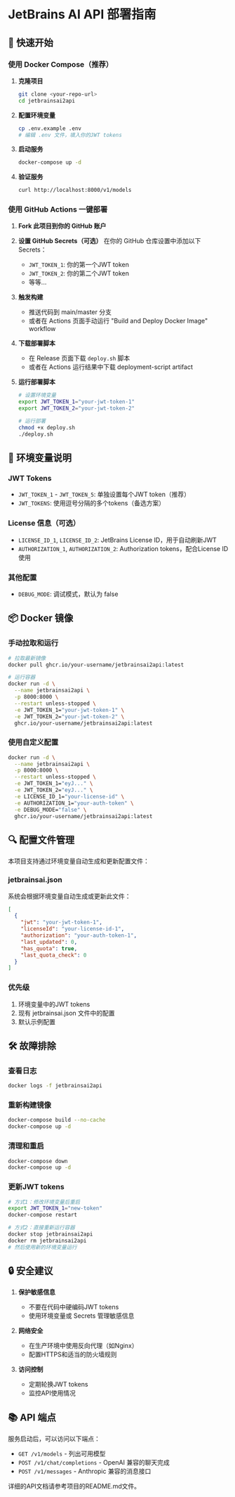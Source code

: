 # JetBrains AI API 部署指南

## 🚀 快速开始

### 使用 Docker Compose（推荐）

1. **克隆项目**
   ```bash
   git clone <your-repo-url>
   cd jetbrainsai2api
   ```

2. **配置环境变量**
   ```bash
   cp .env.example .env
   # 编辑 .env 文件，填入你的JWT tokens
   ```

3. **启动服务**
   ```bash
   docker-compose up -d
   ```

4. **验证服务**
   ```bash
   curl http://localhost:8000/v1/models
   ```

### 使用 GitHub Actions 一键部署

1. **Fork 此项目到你的 GitHub 账户**

2. **设置 GitHub Secrets（可选）**
   在你的 GitHub 仓库设置中添加以下 Secrets：
   - `JWT_TOKEN_1`: 你的第一个JWT token
   - `JWT_TOKEN_2`: 你的第二个JWT token
   - 等等...

3. **触发构建**
   - 推送代码到 main/master 分支
   - 或者在 Actions 页面手动运行 "Build and Deploy Docker Image" workflow

4. **下载部署脚本**
   - 在 Release 页面下载 `deploy.sh` 脚本
   - 或者在 Actions 运行结果中下载 deployment-script artifact

5. **运行部署脚本**
   ```bash
   # 设置环境变量
   export JWT_TOKEN_1="your-jwt-token-1"
   export JWT_TOKEN_2="your-jwt-token-2"
   
   # 运行部署
   chmod +x deploy.sh
   ./deploy.sh
   ```

## 🔧 环境变量说明

### JWT Tokens
- `JWT_TOKEN_1` - `JWT_TOKEN_5`: 单独设置每个JWT token（推荐）
- `JWT_TOKENS`: 使用逗号分隔的多个tokens（备选方案）

### License 信息（可选）
- `LICENSE_ID_1`, `LICENSE_ID_2`: JetBrains License ID，用于自动刷新JWT
- `AUTHORIZATION_1`, `AUTHORIZATION_2`: Authorization tokens，配合License ID使用

### 其他配置
- `DEBUG_MODE`: 调试模式，默认为 false

## 📦 Docker 镜像

### 手动拉取和运行
```bash
# 拉取最新镜像
docker pull ghcr.io/your-username/jetbrainsai2api:latest

# 运行容器
docker run -d \
  --name jetbrainsai2api \
  -p 8000:8000 \
  --restart unless-stopped \
  -e JWT_TOKEN_1="your-jwt-token-1" \
  -e JWT_TOKEN_2="your-jwt-token-2" \
  ghcr.io/your-username/jetbrainsai2api:latest
```

### 使用自定义配置
```bash
docker run -d \
  --name jetbrainsai2api \
  -p 8000:8000 \
  --restart unless-stopped \
  -e JWT_TOKEN_1="eyJ..." \
  -e JWT_TOKEN_2="eyJ..." \
  -e LICENSE_ID_1="your-license-id" \
  -e AUTHORIZATION_1="your-auth-token" \
  -e DEBUG_MODE="false" \
  ghcr.io/your-username/jetbrainsai2api:latest
```

## 🔍 配置文件管理

本项目支持通过环境变量自动生成和更新配置文件：

### jetbrainsai.json
系统会根据环境变量自动生成或更新此文件：
```json
[
  {
    "jwt": "your-jwt-token-1",
    "licenseId": "your-license-id-1", 
    "authorization": "your-auth-token-1",
    "last_updated": 0,
    "has_quota": true,
    "last_quota_check": 0
  }
]
```

### 优先级
1. 环境变量中的JWT tokens
2. 现有 jetbrainsai.json 文件中的配置
3. 默认示例配置

## 🛠️ 故障排除

### 查看日志
```bash
docker logs -f jetbrainsai2api
```

### 重新构建镜像
```bash
docker-compose build --no-cache
docker-compose up -d
```

### 清理和重启
```bash
docker-compose down
docker-compose up -d
```

### 更新JWT tokens
```bash
# 方式1：修改环境变量后重启
export JWT_TOKEN_1="new-token"
docker-compose restart

# 方式2：直接重新运行容器
docker stop jetbrainsai2api
docker rm jetbrainsai2api
# 然后使用新的环境变量运行
```

## 🔒 安全建议

1. **保护敏感信息**
   - 不要在代码中硬编码JWT tokens
   - 使用环境变量或 Secrets 管理敏感信息

2. **网络安全**
   - 在生产环境中使用反向代理（如Nginx）
   - 配置HTTPS和适当的防火墙规则

3. **访问控制**
   - 定期轮换JWT tokens
   - 监控API使用情况

## 📚 API 端点

服务启动后，可以访问以下端点：

- `GET /v1/models` - 列出可用模型
- `POST /v1/chat/completions` - OpenAI 兼容的聊天完成
- `POST /v1/messages` - Anthropic 兼容的消息接口

详细的API文档请参考项目的README.md文件。